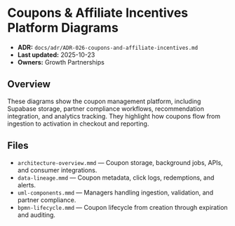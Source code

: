 # Coupons & Affiliate Incentives Platform Diagrams
- **ADR:** `docs/adr/ADR-026-coupons-and-affiliate-incentives.md`
- **Last updated:** 2025-10-23
- **Owners:** Growth Partnerships

## Overview
These diagrams show the coupon management platform, including Supabase storage, partner compliance workflows, recommendation integration, and analytics tracking. They highlight how coupons flow from ingestion to activation in checkout and reporting.

## Files
- `architecture-overview.mmd` — Coupon storage, background jobs, APIs, and consumer integrations.
- `data-lineage.mmd` — Coupon metadata, click logs, redemptions, and alerts.
- `uml-components.mmd` — Managers handling ingestion, validation, and partner compliance.
- `bpmn-lifecycle.mmd` — Coupon lifecycle from creation through expiration and auditing.
